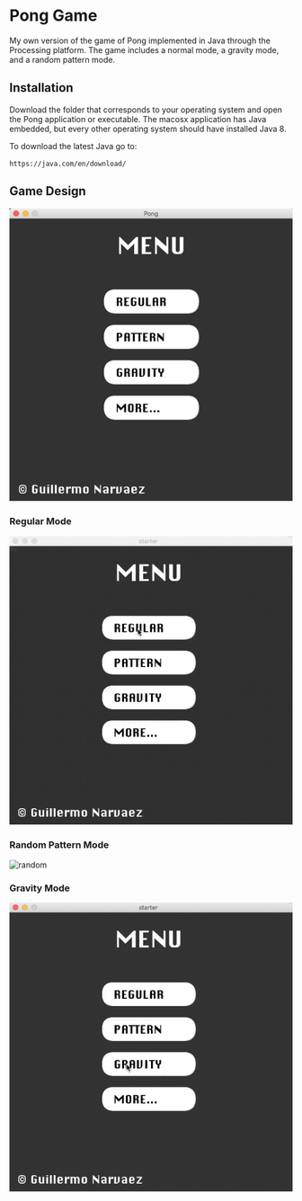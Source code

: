 # Pong Game

My own version of the game of Pong implemented in Java through the Processing platform. The game includes a normal mode, a gravity mode, and a random pattern mode.

## Installation

Download the folder that corresponds to your operating system and open the Pong application or executable. The macosx application has Java embedded, but every other operating system should have installed Java 8.

To download the latest Java go to:

```
https://java.com/en/download/
```

## Game Design

![picture](pong-app.png)

### Regular Mode

![regular](gifs/regular.gif)

### Random Pattern Mode

![random](gifs/pattern.gif)

### Gravity Mode

![gravity](gifs/gravity.gif)
